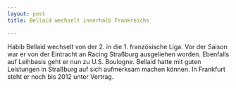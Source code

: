 ```yaml
---
layout: post
title: Bellaid wechselt innerhalb Frankreichs

---
```


Habib Bellaid wechselt von der 2. in die 1. französische Liga. Vor der Saison war er von der Eintracht an Racing Straßburg ausgeliehen worden. Ebenfalls auf Leihbasis geht er nun zu U.S. Boulogne. Bellaid hatte mit guten Leistungen in Straßburg auf sich aufmerksam machen können. In Frankfurt steht er noch bis 2012 unter Vertrag.


